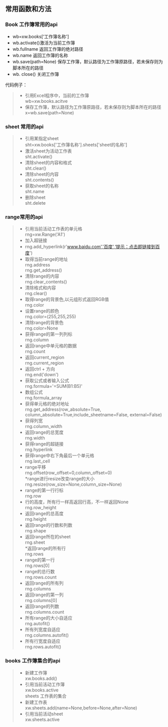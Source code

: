 ## 常用函数和方法

### Book 工作簿常用的api

 * wb=xw.books[‘工作簿名称']  
 * wb.activate()激活为当前工作簿  
 * wb.fullname 返回工作簿的绝对路径  
 * wb.name 返回工作簿的名称  
 * wb.save(path=None) 保存工作簿，默认路径为工作簿原路径，若未保存则为脚本所在的路径  
 * wb. close() 关闭工作簿  

代码例子：

> * 引用Excel程序中，当前的工作簿  
> wb=xw.books.acitve  
> * 保存工作簿，默认路径为工作簿原路径，若未保存则为脚本所在的路径   
> x=wb.save(path=None)  

### sheet 常用的api

> * 引用某指定sheet  
> sht=xw.books['工作簿名称'].sheets['sheet的名称']  
> * 激活sheet为活动工作表  
> sht.activate()  
> * 清除sheet的内容和格式  
> sht.clear()  
> * 清除sheet的内容  
> sht.contents()  
> * 获取sheet的名称  
> sht.name  
> * 删除sheet  
> sht.delete  

### range常用的api

> * 引用当前活动工作表的单元格  
> rng=xw.Range('A1')  
> * 加入超链接  
> * rng.add_hyperlink(r'www.baidu.com','百度',‘提示：点击即链接到百度')  
> * 取得当前range的地址  
> rng.address  
> rng.get_address()  
> * 清除range的内容  
> rng.clear_contents()  
> * 清除格式和内容  
> rng.clear()  
> * 取得range的背景色,以元组形式返回RGB值  
> rng.color  
> * 设置range的颜色  
> rng.color=(255,255,255)    
> * 清除range的背景色  
> rng.color=None    
> * 获得range的第一列列标  
> rng.column  
> * 返回range中单元格的数据  
> rng.count  
> * 返回current_region  
> rng.current_region  
> * 返回ctrl + 方向  
> rng.end('down')  
> * 获取公式或者输入公式    
> rng.formula='=SUM(B1:B5)'  
> * 数组公式  
> rng.formula_array  
> * 获得单元格的绝对地址  
> rng.get_address(row_absolute=True, column_absolute=True,include_sheetname=False, external=False)  
> * 获得列宽  
> rng.column_width  
> * 返回range的总宽度  
> rng.width  
> * 获得range的超链接  
> rng.hyperlink  
> * 获得range中右下角最后一个单元格  
> rng.last_cell  
> * range平移  
> rng.offset(row_offset=0,column_offset=0)  
> *range进行resize改变range的大小  
> rng.resize(row_size=None,column_size=None)  
> * range的第一行行标    
> rng.row  
> * 行的高度，所有行一样高返回行高，不一样返回None  
> rng.row_height  
> * 返回range的总高度  
> rng.height  
> * 返回range的行数和列数  
> rng.shape  
> * 返回range所在的sheet  
> rng.sheet  
> *返回range的所有行  
> rng.rows
> * range的第一行  
> rng.rows[0]
> * range的总行数  
> rng.rows.count
> * 返回range的所有列  
> rng.columns  
> * 返回range的第一列  
> rng.columns[0]    
> * 返回range的列数    
> rng.columns.count  
> * 所有range的大小自适应  
> rng.autofit()  
> * 所有列宽度自适应  
> rng.columns.autofit()  
> * 所有行宽度自适应  
> rng.rows.autofit()  

### books 工作簿集合的api

> * 新建工作簿  
> xw.books.add()  
> * 引用当前活动工作簿  
> xw.books.active  
> sheets 工作表的集合  
> * 新建工作表  
> xw.sheets.add(name=None,before=None,after=None)  
> * 引用当前活动sheet  
> xw.sheets.active  

